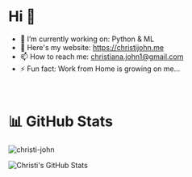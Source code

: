 # Hi 👋

- 🔭 I’m currently working on: Python & ML
- 💬 Here's my website: https://christijohn.me
- 📫 How to reach me: christiana.john1@gmail.com
- ⚡ Fun fact: Work from Home is growing on me...
<br>

# 📊 GitHub Stats

<p align="left"><img src="https://komarev.com/ghpvc/?username=christi-john&label=Profile%20views&color=12171f&style=flat" alt="christi-john"/></p>
<img align="left" src="https://github-readme-stats.vercel.app/api?username=christi-john&show_icons=true&line_height=27&count_private=true&title_color=ffffff&text_color=dddddd&icon_color=2fa4df&bg_color=12171f" alt="Christi's GitHub Stats" />
